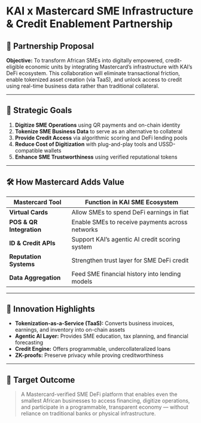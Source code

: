 # KAI x Mastercard SME Infrastructure & Credit Enablement Partnership

## 🤝 Partnership Proposal

**Objective:**
To transform African SMEs into digitally empowered, credit-eligible economic units by integrating Mastercard’s infrastructure with KAI’s DeFi ecosystem. This collaboration will eliminate transactional friction, enable tokenized asset creation (via TaaS), and unlock access to credit using real-time business data rather than traditional collateral.

---

## 🎯 Strategic Goals

1. **Digitize SME Operations** using QR payments and on-chain identity
2. **Tokenize SME Business Data** to serve as an alternative to collateral
3. **Provide Credit Access** via algorithmic scoring and DeFi lending pools
4. **Reduce Cost of Digitization** with plug-and-play tools and USSD-compatible wallets
5. **Enhance SME Trustworthiness** using verified reputational tokens

---

## 🛠️ How Mastercard Adds Value

| Mastercard Tool          | Function in KAI SME Ecosystem                   |
| ------------------------ | ----------------------------------------------- |
| **Virtual Cards**        | Allow SMEs to spend DeFi earnings in fiat       |
| **POS & QR Integration** | Enable SMEs to receive payments across networks |
| **ID & Credit APIs**     | Support KAI’s agentic AI credit scoring system  |
| **Reputation Systems**   | Strengthen trust layer for SME DeFi credit      |
| **Data Aggregation**     | Feed SME financial history into lending models  |

---

## 🔐 Innovation Highlights

* **Tokenization-as-a-Service (TaaS):** Converts business invoices, earnings, and inventory into on-chain assets
* **Agentic AI Layer:** Provides SME education, tax planning, and financial forecasting
* **Credit Engine:** Offers programmable, undercollateralized loans
* **ZK-proofs:** Preserve privacy while proving creditworthiness

---

## 📍 Target Outcome

> A Mastercard-verified SME DeFi platform that enables even the smallest African businesses to access financing, digitize operations, and participate in a programmable, transparent economy — without reliance on traditional banks or physical infrastructure.


